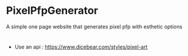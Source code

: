 # PixelPfpGenerator
 
A simple one page website that generates pixel pfp with esthetic options <br>
#
- Use an api : https://www.dicebear.com/styles/pixel-art
